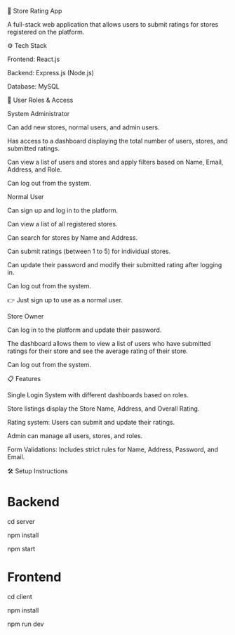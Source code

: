 🏬 Store Rating App

A full-stack web application that allows users to submit ratings for stores registered on the platform.

⚙️ Tech Stack

Frontend: React.js 

Backend: Express.js (Node.js) 

Database: MySQL 

🔑 User Roles & Access


System Administrator 

Can add new stores, normal users, and admin users.

Has access to a dashboard displaying the total number of users, stores, and submitted ratings.

Can view a list of users and stores and apply filters based on Name, Email, Address, and Role.

Can log out from the system.


Normal User 

Can sign up and log in to the platform.

Can view a list of all registered stores.

Can search for stores by Name and Address.

Can submit ratings (between 1 to 5) for individual stores.


Can update their password and modify their submitted rating after logging in.


Can log out from the system.

👉 Just sign up to use as a normal user.


Store Owner 

Can log in to the platform and update their password.

The dashboard allows them to view a list of users who have submitted ratings for their store and see the average rating of their store.

Can log out from the system.

📋 Features


Single Login System with different dashboards based on roles.


Store listings display the Store Name, Address, and Overall Rating.


Rating system: Users can submit and update their ratings.


Admin can manage all users, stores, and roles.


Form Validations: Includes strict rules for Name, Address, Password, and Email.

🛠️ Setup Instructions

# Backend

cd server

npm install

npm start

# Frontend

cd client

npm install

npm run dev

